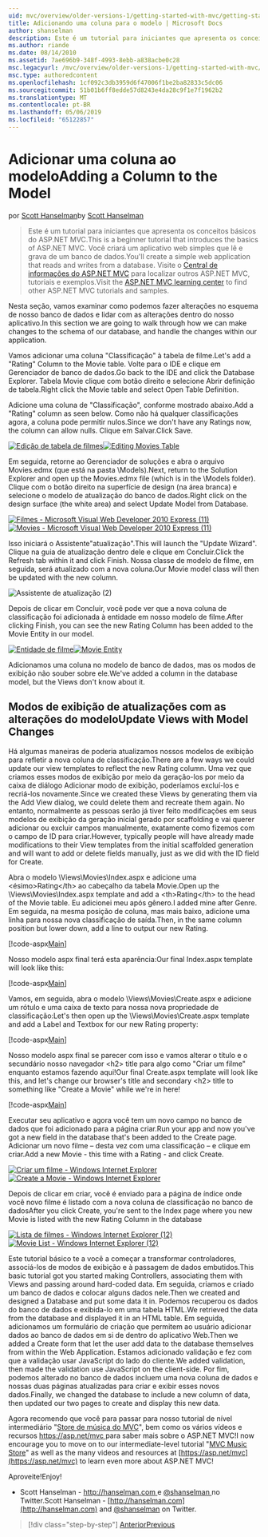 ```yaml
---
uid: mvc/overview/older-versions-1/getting-started-with-mvc/getting-started-with-mvc-part8
title: Adicionando uma coluna para o modelo | Microsoft Docs
author: shanselman
description: Este é um tutorial para iniciantes que apresenta os conceitos básicos do ASP.NET MVC. Crie um aplicativo web simples que lê e grava de um banco de dados.
ms.author: riande
ms.date: 08/14/2010
ms.assetid: 7ae696b9-348f-4993-8ebb-a838acbe0c28
msc.legacyurl: /mvc/overview/older-versions-1/getting-started-with-mvc/getting-started-with-mvc-part8
msc.type: authoredcontent
ms.openlocfilehash: 1cf092c3db3959d6f47006f1be2ba82833c5dc06
ms.sourcegitcommit: 51b01b6ff8edde57d8243e4da28c9f1e7f1962b2
ms.translationtype: MT
ms.contentlocale: pt-BR
ms.lasthandoff: 05/06/2019
ms.locfileid: "65122857"
---
```

# <a name="adding-a-column-to-the-model"></a><span data-ttu-id="6f1d6-104">Adicionar uma coluna ao modelo</span><span class="sxs-lookup"><span data-stu-id="6f1d6-104">Adding a Column to the Model</span></span>

<span data-ttu-id="6f1d6-105">por [Scott Hanselman](https://github.com/shanselman)</span><span class="sxs-lookup"><span data-stu-id="6f1d6-105">by [Scott Hanselman](https://github.com/shanselman)</span></span>

> <span data-ttu-id="6f1d6-106">Este é um tutorial para iniciantes que apresenta os conceitos básicos do ASP.NET MVC.</span><span class="sxs-lookup"><span data-stu-id="6f1d6-106">This is a beginner tutorial that introduces the basics of ASP.NET MVC.</span></span> <span data-ttu-id="6f1d6-107">Você criará um aplicativo web simples que lê e grava de um banco de dados.</span><span class="sxs-lookup"><span data-stu-id="6f1d6-107">You'll create a simple web application that reads and writes from a database.</span></span> <span data-ttu-id="6f1d6-108">Visite o [Central de informações do ASP.NET MVC](../../../index.md) para localizar outros ASP.NET MVC, tutoriais e exemplos.</span><span class="sxs-lookup"><span data-stu-id="6f1d6-108">Visit the [ASP.NET MVC learning center](../../../index.md) to find other ASP.NET MVC tutorials and samples.</span></span>

<span data-ttu-id="6f1d6-109">Nesta seção, vamos examinar como podemos fazer alterações no esquema de nosso banco de dados e lidar com as alterações dentro do nosso aplicativo.</span><span class="sxs-lookup"><span data-stu-id="6f1d6-109">In this section we are going to walk through how we can make changes to the schema of our database, and handle the changes within our application.</span></span>

<span data-ttu-id="6f1d6-110">Vamos adicionar uma coluna "Classificação" à tabela de filme.</span><span class="sxs-lookup"><span data-stu-id="6f1d6-110">Let's add a "Rating" Column to the Movie table.</span></span> <span data-ttu-id="6f1d6-111">Volte para o IDE e clique em Gerenciador de banco de dados.</span><span class="sxs-lookup"><span data-stu-id="6f1d6-111">Go back to the IDE and click the Database Explorer.</span></span> <span data-ttu-id="6f1d6-112">Tabela Movie clique com botão direito e selecione Abrir definição de tabela.</span><span class="sxs-lookup"><span data-stu-id="6f1d6-112">Right click the Movie table and select Open Table Definition.</span></span>

<span data-ttu-id="6f1d6-113">Adicione uma coluna de "Classificação", conforme mostrado abaixo.</span><span class="sxs-lookup"><span data-stu-id="6f1d6-113">Add a "Rating" column as seen below.</span></span> <span data-ttu-id="6f1d6-114">Como não há qualquer classificações agora, a coluna pode permitir nulos.</span><span class="sxs-lookup"><span data-stu-id="6f1d6-114">Since we don't have any Ratings now, the column can allow nulls.</span></span> <span data-ttu-id="6f1d6-115">Clique em Salvar.</span><span class="sxs-lookup"><span data-stu-id="6f1d6-115">Click Save.</span></span>

<span data-ttu-id="6f1d6-116">[![Edição de tabela de filmes](getting-started-with-mvc-part8/_static/image2.png)](getting-started-with-mvc-part8/_static/image1.png)</span><span class="sxs-lookup"><span data-stu-id="6f1d6-116">[![Editing Movies Table](getting-started-with-mvc-part8/_static/image2.png)](getting-started-with-mvc-part8/_static/image1.png)</span></span>

<span data-ttu-id="6f1d6-117">Em seguida, retorne ao Gerenciador de soluções e abra o arquivo Movies.edmx (que está na pasta \Models).</span><span class="sxs-lookup"><span data-stu-id="6f1d6-117">Next, return to the Solution Explorer and open up the Movies.edmx file (which is in the \Models folder).</span></span> <span data-ttu-id="6f1d6-118">Clique com o botão direito na superfície de design (na área branca) e selecione o modelo de atualização do banco de dados.</span><span class="sxs-lookup"><span data-stu-id="6f1d6-118">Right click on the design surface (the white area) and select Update Model from Database.</span></span>

<span data-ttu-id="6f1d6-119">[![Filmes - Microsoft Visual Web Developer 2010 Express (11)](getting-started-with-mvc-part8/_static/image4.png)](getting-started-with-mvc-part8/_static/image3.png)</span><span class="sxs-lookup"><span data-stu-id="6f1d6-119">[![Movies - Microsoft Visual Web Developer 2010 Express (11)](getting-started-with-mvc-part8/_static/image4.png)](getting-started-with-mvc-part8/_static/image3.png)</span></span>

<span data-ttu-id="6f1d6-120">Isso iniciará o Assistente"atualização".</span><span class="sxs-lookup"><span data-stu-id="6f1d6-120">This will launch the "Update Wizard".</span></span> <span data-ttu-id="6f1d6-121">Clique na guia de atualização dentro dele e clique em Concluir.</span><span class="sxs-lookup"><span data-stu-id="6f1d6-121">Click the Refresh tab within it and click Finish.</span></span> <span data-ttu-id="6f1d6-122">Nossa classe de modelo de filme, em seguida, será atualizado com a nova coluna.</span><span class="sxs-lookup"><span data-stu-id="6f1d6-122">Our Movie model class will then be updated with the new column.</span></span>

![Assistente de atualização (2)](getting-started-with-mvc-part8/_static/image5.png)

<span data-ttu-id="6f1d6-124">Depois de clicar em Concluir, você pode ver que a nova coluna de classificação foi adicionada à entidade em nosso modelo de filme.</span><span class="sxs-lookup"><span data-stu-id="6f1d6-124">After clicking Finish, you can see the new Rating Column has been added to the Movie Entity in our model.</span></span>

<span data-ttu-id="6f1d6-125">[![Entidade de filme](getting-started-with-mvc-part8/_static/image7.png)](getting-started-with-mvc-part8/_static/image6.png)</span><span class="sxs-lookup"><span data-stu-id="6f1d6-125">[![Movie Entity](getting-started-with-mvc-part8/_static/image7.png)](getting-started-with-mvc-part8/_static/image6.png)</span></span>

<span data-ttu-id="6f1d6-126">Adicionamos uma coluna no modelo de banco de dados, mas os modos de exibição não souber sobre ele.</span><span class="sxs-lookup"><span data-stu-id="6f1d6-126">We've added a column in the database model, but the Views don't know about it.</span></span>

## <a name="update-views-with-model-changes"></a><span data-ttu-id="6f1d6-127">Modos de exibição de atualizações com as alterações do modelo</span><span class="sxs-lookup"><span data-stu-id="6f1d6-127">Update Views with Model Changes</span></span>

<span data-ttu-id="6f1d6-128">Há algumas maneiras de poderia atualizamos nossos modelos de exibição para refletir a nova coluna de classificação.</span><span class="sxs-lookup"><span data-stu-id="6f1d6-128">There are a few ways we could update our view templates to reflect the new Rating column.</span></span> <span data-ttu-id="6f1d6-129">Uma vez que criamos esses modos de exibição por meio da geração-los por meio da caixa de diálogo Adicionar modo de exibição, poderíamos excluí-los e recriá-los novamente.</span><span class="sxs-lookup"><span data-stu-id="6f1d6-129">Since we created these Views by generating them via the Add View dialog, we could delete them and recreate them again.</span></span> <span data-ttu-id="6f1d6-130">No entanto, normalmente as pessoas serão já tiver feito modificações em seus modelos de exibição da geração inicial gerado por scaffolding e vai querer adicionar ou excluir campos manualmente, exatamente como fizemos com o campo de ID para criar.</span><span class="sxs-lookup"><span data-stu-id="6f1d6-130">However, typically people will have already made modifications to their View templates from the initial scaffolded generation and will want to add or delete fields manually, just as we did with the ID field for Create.</span></span>

<span data-ttu-id="6f1d6-131">Abra o modelo \Views\Movies\Index.aspx e adicione uma &lt;ésimo&gt;Rating&lt;/th&gt; ao cabeçalho da tabela Movie.</span><span class="sxs-lookup"><span data-stu-id="6f1d6-131">Open up the \Views\Movies\Index.aspx template and add a &lt;th&gt;Rating&lt;/th&gt; to the head of the Movie table.</span></span> <span data-ttu-id="6f1d6-132">Eu adicionei meu após gênero.</span><span class="sxs-lookup"><span data-stu-id="6f1d6-132">I added mine after Genre.</span></span> <span data-ttu-id="6f1d6-133">Em seguida, na mesma posição de coluna, mas mais baixo, adicione uma linha para nossa nova classificação de saída.</span><span class="sxs-lookup"><span data-stu-id="6f1d6-133">Then, in the same column position but lower down, add a line to output our new Rating.</span></span>

[!code-aspx[Main](getting-started-with-mvc-part8/samples/sample1.aspx)]

<span data-ttu-id="6f1d6-134">Nosso modelo aspx final terá esta aparência:</span><span class="sxs-lookup"><span data-stu-id="6f1d6-134">Our final Index.aspx template will look like this:</span></span>

[!code-aspx[Main](getting-started-with-mvc-part8/samples/sample2.aspx)]

<span data-ttu-id="6f1d6-135">Vamos, em seguida, abra o modelo \Views\Movies\Create.aspx e adicione um rótulo e uma caixa de texto para nossa nova propriedade de classificação:</span><span class="sxs-lookup"><span data-stu-id="6f1d6-135">Let's then open up the \Views\Movies\Create.aspx template and add a Label and Textbox for our new Rating property:</span></span>

[!code-aspx[Main](getting-started-with-mvc-part8/samples/sample3.aspx)]

<span data-ttu-id="6f1d6-136">Nosso modelo aspx final se parecer com isso e vamos alterar o título e o secundário nosso navegador &lt;h2&gt; title para algo como "Criar um filme" enquanto estamos fazendo aqui!</span><span class="sxs-lookup"><span data-stu-id="6f1d6-136">Our final Create.aspx template will look like this, and let's change our browser's title and secondary &lt;h2&gt; title to something like "Create a Movie" while we're in here!</span></span>

[!code-aspx[Main](getting-started-with-mvc-part8/samples/sample4.aspx)]

<span data-ttu-id="6f1d6-137">Executar seu aplicativo e agora você tem um novo campo no banco de dados que foi adicionado para a página criar.</span><span class="sxs-lookup"><span data-stu-id="6f1d6-137">Run your app and now you've got a new field in the database that's been added to the Create page.</span></span> <span data-ttu-id="6f1d6-138">Adicionar um novo filme – desta vez com uma classificação – e clique em criar.</span><span class="sxs-lookup"><span data-stu-id="6f1d6-138">Add a new Movie - this time with a Rating - and click Create.</span></span>

<span data-ttu-id="6f1d6-139">[![Criar um filme - Windows Internet Explorer](getting-started-with-mvc-part8/_static/image9.png)](getting-started-with-mvc-part8/_static/image8.png)</span><span class="sxs-lookup"><span data-stu-id="6f1d6-139">[![Create a Movie - Windows Internet Explorer](getting-started-with-mvc-part8/_static/image9.png)](getting-started-with-mvc-part8/_static/image8.png)</span></span>

<span data-ttu-id="6f1d6-140">Depois de clicar em criar, você é enviado para a página de índice onde você novo filme é listado com a nova coluna de classificação no banco de dados</span><span class="sxs-lookup"><span data-stu-id="6f1d6-140">After you click Create, you're sent to the Index page where you new Movie is listed with the new Rating Column in the database</span></span>

<span data-ttu-id="6f1d6-141">[![Lista de filmes - Windows Internet Explorer (12)](getting-started-with-mvc-part8/_static/image11.png)](getting-started-with-mvc-part8/_static/image10.png)</span><span class="sxs-lookup"><span data-stu-id="6f1d6-141">[![Movie List - Windows Internet Explorer (12)](getting-started-with-mvc-part8/_static/image11.png)](getting-started-with-mvc-part8/_static/image10.png)</span></span>

<span data-ttu-id="6f1d6-142">Este tutorial básico te a você a começar a transformar controladores, associá-los de modos de exibição e à passagem de dados embutidos.</span><span class="sxs-lookup"><span data-stu-id="6f1d6-142">This basic tutorial got you started making Controllers, associating them with Views and passing around hard-coded data.</span></span> <span data-ttu-id="6f1d6-143">Em seguida, criamos e criado um banco de dados e colocar alguns dados nele.</span><span class="sxs-lookup"><span data-stu-id="6f1d6-143">Then we created and designed a Database and put some data it in.</span></span> <span data-ttu-id="6f1d6-144">Podemos recuperou os dados do banco de dados e exibida-lo em uma tabela HTML.</span><span class="sxs-lookup"><span data-stu-id="6f1d6-144">We retrieved the data from the database and displayed it in an HTML table.</span></span> <span data-ttu-id="6f1d6-145">Em seguida, adicionamos um formulário de criação que permitem ao usuário adicionar dados ao banco de dados em si de dentro do aplicativo Web.</span><span class="sxs-lookup"><span data-stu-id="6f1d6-145">Then we added a Create form that let the user add data to the database themselves from within the Web Application.</span></span> <span data-ttu-id="6f1d6-146">Estamos adicionado validação e fez com que a validação usar JavaScript do lado do cliente.</span><span class="sxs-lookup"><span data-stu-id="6f1d6-146">We added validation, then made the validation use JavaScript on the client-side.</span></span> <span data-ttu-id="6f1d6-147">Por fim, podemos alterado no banco de dados incluem uma nova coluna de dados e nossas duas páginas atualizadas para criar e exibir esses novos dados.</span><span class="sxs-lookup"><span data-stu-id="6f1d6-147">Finally, we changed the database to include a new column of data, then updated our two pages to create and display this new data.</span></span>

<span data-ttu-id="6f1d6-148">Agora recomendo que você para passar para nosso tutorial de nível intermediário "[Store de música do MVC](../../older-versions/mvc-music-store/mvc-music-store-part-1.md)", bem como os vários vídeos e recursos [ https://asp.net/mvc ](https://asp.net/mvc) para saber mais sobre o ASP.NET MVC!</span><span class="sxs-lookup"><span data-stu-id="6f1d6-148">I now encourage you to move on to our intermediate-level tutorial "[MVC Music Store](../../older-versions/mvc-music-store/mvc-music-store-part-1.md)" as well as the many videos and resources at [https://asp.net/mvc](https://asp.net/mvc) to learn even more about ASP.NET MVC!</span></span>

<span data-ttu-id="6f1d6-149">Aproveite!</span><span class="sxs-lookup"><span data-stu-id="6f1d6-149">Enjoy!</span></span>

- <span data-ttu-id="6f1d6-150">Scott Hanselman - [ http://hanselman.com ](http://hanselman.com) e [ @shanselman ](http://twitter.com/shanselman) no Twitter.</span><span class="sxs-lookup"><span data-stu-id="6f1d6-150">Scott Hanselman - [http://hanselman.com](http://hanselman.com) and [@shanselman](http://twitter.com/shanselman) on Twitter.</span></span>

> [!div class="step-by-step"]
> [<span data-ttu-id="6f1d6-151">Anterior</span><span class="sxs-lookup"><span data-stu-id="6f1d6-151">Previous</span></span>](getting-started-with-mvc-part7.md)
